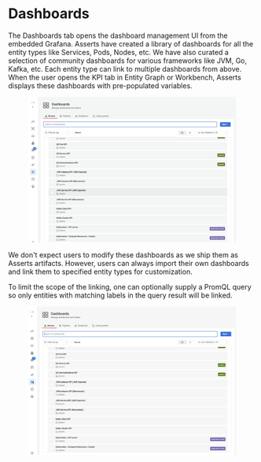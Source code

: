 # Dashboards

The Dashboards tab opens the dashboard management UI from the embedded Grafana. Asserts have created a library of dashboards for all the entity types like Services, Pods, Nodes, etc. We have also curated a selection of community dashboards for various frameworks like JVM, Go, Kafka, etc. Each entity type can link to multiple dashboards from above. When the user opens the KPI tab in Entity Graph or Workbench, Asserts displays these dashboards with pre-populated variables.

<figure><img src="../.gitbook/assets/image (1).png" alt=""><figcaption></figcaption></figure>

We don't expect users to modify these dashboards as we ship them as Asserts artifacts. However, users can always import their own dashboards and link them to specified entity types for customization.

To limit the scope of the linking, one can optionally supply a PromQL query so only entities with matching labels in the query result will be linked.

<figure><img src="../.gitbook/assets/screencast 2023-03-17 16-26-56.gif" alt=""><figcaption></figcaption></figure>
